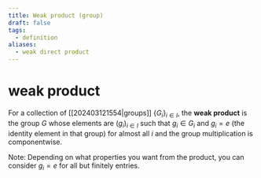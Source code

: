 ```yaml
---
title: Weak product (group)
draft: false
tags:
  - definition
aliases:
  - weak direct product
---
```

# weak product
For a collection of [[202403121554|groups]] $\{G_i\}_{i\in I}$, the **weak product** is the group $G$ whose elements are $(g_i)_{i\in I}$ such that $g_i \in G_i$ and $g_i = e$ (the identity element in that group) for almost all $i$ and the group multiplication is componentwise. 

Note: Depending on what properties you want from the product, you can consider $g_i = e$ for all but finitely entries. 
